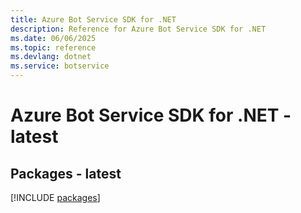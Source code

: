 ```yaml
---
title: Azure Bot Service SDK for .NET
description: Reference for Azure Bot Service SDK for .NET
ms.date: 06/06/2025
ms.topic: reference
ms.devlang: dotnet
ms.service: botservice
---
```

# Azure Bot Service SDK for .NET - latest
## Packages - latest
[!INCLUDE [packages](bot-service-index.md)]